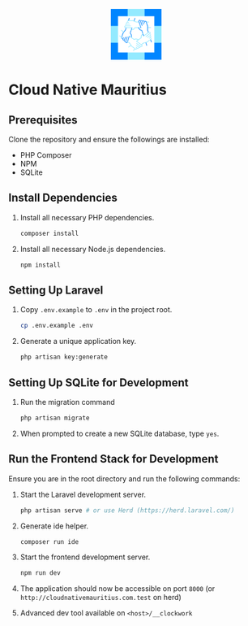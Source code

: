 <p align="center"><a href="https://community.cncf.io/cloud-native-mauritius/" target="_blank"><img src="https://raw.githubusercontent.com/cncf/artwork/3f0fb8808bff60f0899233e5e49aa1af055bb6ab/other/cncg/icon/color/cncg-icon-color.svg" width="100" alt="Cloud Native Community Groups Logo"></a></p>

<!-- <p align="center">
<a href="https://packagist.org/packages/laravel/framework"><img src="https://img.shields.io/packagist/l/laravel/framework" alt="License"></a>
</p> -->

# Cloud Native Mauritius

## Prerequisites

Clone the repository and ensure the followings are installed:

- PHP Composer
- NPM
- SQLite

## Install Dependencies

1. Install all necessary PHP dependencies.

    ```bash
    composer install
    ```

2. Install all necessary Node.js dependencies.

    ```bash
    npm install
    ```

## Setting Up Laravel

1. Copy `.env.example` to `.env` in the project root.

    ```bash
    cp .env.example .env
    ```

2. Generate a unique application key.

    ```bash
    php artisan key:generate
    ```

## Setting Up SQLite for Development

1. Run the migration command

    ```bash
    php artisan migrate
    ```

2. When prompted to create a new SQLite database, type `yes`.

## Run the Frontend Stack for Development

Ensure you are in the root directory and run the following commands:

1. Start the Laravel development server.

    ```bash
    php artisan serve # or use Herd (https://herd.laravel.com/)
    ```

2. Generate ide helper.

    ```bash
    composer run ide
    ```

3. Start the frontend development server.

    ```bash
    npm run dev
    ```

4. The application should now be accessible on port `8000` (or `http://cloudnativemauritius.com.test` on herd)


5. Advanced dev tool available on `<host>/__clockwork`

<!-- ## Contributing

Thank you for considering contributing to the Laravel framework! The contribution guide can be found in the [Laravel documentation](https://laravel.com/docs/contributions).

## Code of Conduct

In order to ensure that the Laravel community is welcoming to all, please review and abide by the [Code of Conduct](https://laravel.com/docs/contributions#code-of-conduct).

## Security Vulnerabilities

If you discover a security vulnerability within Laravel, please send an e-mail to Taylor Otwell via [taylor@laravel.com](mailto:taylor@laravel.com). All security vulnerabilities will be promptly addressed.

## License

The Laravel framework is open-sourced software licensed under the [MIT license](https://opensource.org/licenses/MIT). -->
